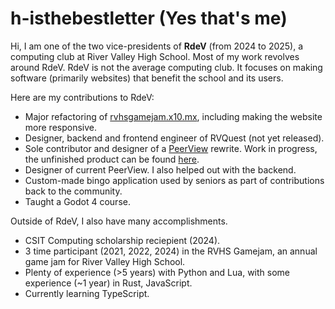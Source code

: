 # h-isthebestletter (Yes that's me)

Hi, I am one of the two vice-presidents of **RdeV** (from 2024 to 2025), a computing club at River Valley High School. Most of my work revolves around RdeV.
RdeV is not the average computing club. It focuses on making software (primarily websites) that benefit the school and its users.

Here are my contributions to RdeV:
- Major refactoring of [rvhsgamejam.x10.mx](https://rvhsgamejam.x10.mx), including making the website more responsive.
- Designer, backend and frontend engineer of RVQuest (not yet released).
- Sole contributor and designer of a [PeerView](https://peerview.x10.mx) rewrite. Work in progress, the unfinished product can be found [here](https://new.peerview.x10.mx).
- Designer of current PeerView. I also helped out with the backend.
- Custom-made bingo application used by seniors as part of contributions back to the community.
- Taught a Godot 4 course.

Outside of RdeV, I also have many accomplishments.
- CSIT Computing scholarship reciepient (2024).
- 3 time participant (2021, 2022, 2024) in the RVHS Gamejam, an annual game jam for River Valley High School.
- Plenty of experience (>5 years) with Python and Lua, with some experience (~1 year) in Rust, JavaScript.
- Currently learning TypeScript.
<!--
- Have used countless tools, notable ones being
  - Flask (Python)
  - Roblox (Luau)
  - Svelte
  - Express.js (TypeScript)
  - Tauri v2 (Rust)
  - SQLite and MySQL
  - cPanel
- Have also made many side projects, here are the more notable ones. I will let the pictures speak for themselves.
- A star database visualiser. Sometimes I call it "God Simulator" for fun. Lets you fly through the sea of stars and visualise constellations light-years away from Earth where they become a spaghetti mess.
- Another star browser, this time rewritten using OpenGL shaders. Significantly less features, but slightly better graphics and much better performance.
- My RVHS Gamejam submission for 2022, titled "Ohio", a joke game where you help Saul Goodman escape the U.S. state of Ohio which got overran by strange entities. Its codebase has more than 3000 lines of Lua code, all written in 5 weeks.
- A simple game made in Godot over a month, where you pilot a spider mech to destroy cars in a traffic jam.
-->
<!---
h-isthebestletter/h-isthebestletter is a ✨ special ✨ repository because its `README.md` (this file) appears on your GitHub profile.
You can click the Preview link to take a look at your changes.
--->
